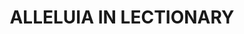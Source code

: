 ---
capo: 0
id: 0
lang: en-us
page: '25'
step: lit
subtitle: ''
tags:
- ord
title: ALLELUIA IN LECTIONARY
---